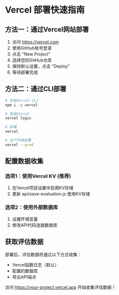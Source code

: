 # Vercel 部署快速指南

## 方法一：通过Vercel网站部署

1. 访问 https://vercel.com
2. 使用GitHub账号登录
3. 点击 "New Project"
4. 选择您的GitHub仓库
5. 保持默认设置，点击 "Deploy"
6. 等待部署完成

## 方法二：通过CLI部署

```bash
# 安装Vercel CLI
npm i -g vercel

# 登录Vercel
vercel login

# 部署
vercel

# 生产环境部署
vercel --prod
```

## 配置数据收集

### 选项1：使用Vercel KV (推荐)
1. 在Vercel项目设置中启用KV存储
2. 更新 api/save-evaluation.js 使用KV存储

### 选项2：使用外部数据库
1. 设置环境变量
2. 修改API代码连接数据库

## 获取评估数据

部署后，评估数据将通过以下方式收集：
- Vercel函数日志（默认）
- 配置的数据库
- 导出API端点

访问 https://your-project.vercel.app 开始收集评估数据！